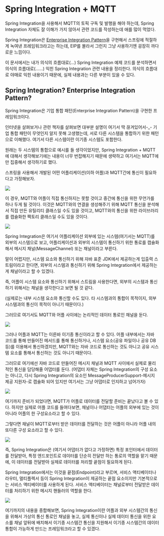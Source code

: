 # Spring Integration + MQTT

Spring Integration을 사용해서 MQTT의 토픽 구독 및 발행을 해야 하는데, Spring Integration 자체도 잘 이해가 가지 않아서
관련 코드를 작성하는데 애를 많이 먹었다.

Spring Integration은 [Enterprise Integration Pattern](https://www.enterpriseintegrationpatterns.com/)을 구현해서 스프링에
적절하게 녹여낸 프레임워크라고는 하는데, EIP를 몰라서 그런지 그냥 사용하기엔 굉장히 까다로운 느낌이다.

이 문서에서는 내가 의식의 흐름대로(...) Spring Integration 예제 코드를 분석하면서 의식의 흐름대로(......) 익힌
Spring Integration 관련 내용을 정리한다. 의식의 흐름대로 야매로 익힌 내용이기 때문에, 실제 내용과는 다른 부분이 있을 수 있다.

## Spring Integration? Enterprise Integration Pattern?

Spring Integration은 기업 통합 패턴(Enterprise Integration Pattern)을 구현한 프레임워크이다.

인터넷을 살펴보거나 관련 책자를 살펴보면 대부분 설명이 여기서 딱 끊겨있어서-_- 기업 통합 패턴이 무엇인지 알지 못해 고생했는데,
서로 다른 시스템을 통합하기 위한 패턴으로 이해했다. 여기서 다른 시스템이란 이기종 시스템도 포함한다.

원래는 두 시스템의 통합으로 예시를 들 생각이었지만, Spring Integration + MQTT에 대해서 생각해보기에는 내용이 너무 번잡해지기 때문에 생략하고
여기서는 MQTT에만 집중해서 생각하기로 했다.

스프링을 사용해서 개발된 어떤 어플리케이션(이하 어플)과 MQTT간에 통신이 필요하다고 가정해보자.

![](https://user-images.githubusercontent.com/12710869/192128366-6ae8b790-a477-4162-a964-301c02c2a3ce.png)

이 경우, MQTT와 어플이 직접 통신하지는 못할 것이고 중간에 통신을 위한 무언가를 하나 두게 될 것이다. 이것은 MQTT와의 연결을 생성해주기 위해
MQTT 통신을 분석해서 직접 만든 유틸리티 클래스일 수도 있을 것이고, MQTT와의 통신을 위한 라이브러리를 캡슐화한 팩토리 클래스일 수도 있을 것이다. 

![](https://user-images.githubusercontent.com/12710869/192128466-139d40a3-0e97-484f-b0a1-a35edec4c498.png)

Spring Integration은 여기서 어플리케이션 외부에 있는 시스템(여기서는 MQTT)를 외부의 시스템으로 보고,
어플리케이션과 외부의 시스템이 통신하기 위한 통로를 캡슐화해서 메시지 채널(MessageChannel) 또는 채널이라고 부른다.

말이 어렵지만, 시스템 요소와 통신하기 위해 자바 표준 JDK에서 제공하는게 입출력 스트림이라고 한다면,
외부의 시스템과 통신하기 위해 Spring Integration에서 제공하는게 채널이라고 할 수 있겠다.

즉, 어플이 시스템 요소와 통신하기 위해서 스트림을 사용한다면, 외부의 시스템과 통신하기 위해서는 채널을 생각한다고 보면 될 것 같다.

(실제로는 내부 시스템 요소와 통신할 수도 있다. 타 시스템과의 통합이 목적이지, 외부 시스템과의 통신이 목적이 아니기 때문이다.)

그러므로 여기서도 MQTT와 어플 사이에는 논리적인 데이터 통로인 채널을 둔다.

![](https://user-images.githubusercontent.com/12710869/192128715-13ecb095-4521-444a-8cb3-54b4ddbe3406.png)

그러나 어플과 MQTT는 이른바 이기종 통신이라고 할 수 있다. 어플 내부에서는 자바 코드를 통해 만들어진 메서드를 통해 통신하거나,
시스템 요소(공유 파일이나 공유 DB 등)를 이용해서 통신하겠지만, MQTT와는 자바 코드로 통신하는 것도 아니고 공유 시스템 요소를 통해서 통신하는 것도 아니기 때문이다.

그러므로 여기에선 자바 코드로 만들어진 메시지 채널과 MQTT 사이에서 실제로 물리적인 통신을 담당해줄 어댑터를 둔다.
(어댑터 자체는 Spring Integration의 구성 요소는 아니고, 다시 Spring Integration의 요소인 MessageProducerSupport-메시지 제공 지원자-로
캡슐화 되어 있지만 여기서는 그냥 어댑터로 인지하고 넘어가자)

![](https://user-images.githubusercontent.com/12710869/192128803-ded418e0-223e-4f24-b410-1f59a71e6640.png)

여기까지 준비가 되었다면, MQTT가 어플로 데이터를 전달할 준비는 끝났다고 볼 수 있다. 하지만 실제로 어플 코드를 들여다보면,
채널이나 어댑터는 어플의 외부에 있는 것이 아니라 어플의 한 구성요소라고 할 수 있다.

그렇다면 채널이 MQTT로부터 받은 데이터를 전달하는 것은 어플이 아니라 어플 내의 또다른 구성 요소라고 할 수 있다.

![](https://user-images.githubusercontent.com/12710869/192128965-cc3b3058-2629-4f9f-8433-e48c0c9b87c2.png)

즉, Spring Integration은 (여기서 어댑터가 없다고 가정하면) 특정 포인터에서 데이터를 전달받아,
특정 엔드포인트로 데이터를 단순히 전달만 하는 통로의 역할을 맡기 때문에,
이 데이터를 전달받아 실제로 데이터를 처리할 끝점이 필요하게 된다.

Spring Integration에서는 이것을 끝점(Endpoint)라고 부르며, 서비스 액티베이터나 라우터, 멀티플렉서 등이 Spring Integration이 제공하는 끝점 요소이지만
기본적으로는 서비스 액티베이터를 사용하게 된다. 서비스 액티베이터는 채널로부터 전달받은 데이터를 처리하기 위한 메시지 핸들러의 역할을 한다.

![](https://user-images.githubusercontent.com/12710869/192129174-038eb186-b08a-4993-98a9-0b664e935adb.png)

여기까지의 내용을 종합해보면, Spring Integration이란 어플과 외부 시스템간의 통신을 위해서 가상의 통신 통로인 채널을 놓고,
실제 통신이나 실제 데이터 통신을 위한 요소를 채널 앞뒤에 배치해서 이기종 시스템간 통신을 지원해서 이기종 시스템간의 데이터 통합이 가능하게 만드는 프레임워크라고 할 수 있겠다.